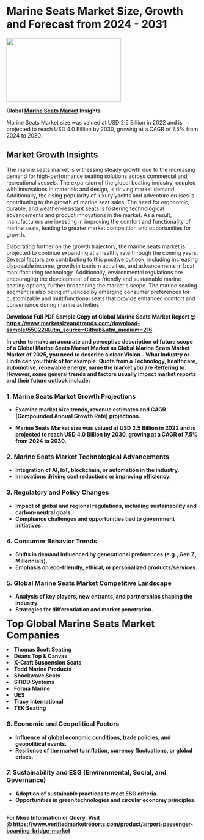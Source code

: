 <H1>Marine Seats Market Size, Growth and Forecast from 2024 - 2031</H1><img class="aligncenter size-medium wp-image-584254" src="https://thirdeyenews.in/wp-content/uploads/2024/09/Global-Market-Research-300x168.jpeg" alt="" width="300" height="168" /><p><strong>Global&nbsp;<a href="https://www.marketsizeandtrends.com/download-sample/55022/&amp;utm_source=Github&utm_medium=216">Marine Seats Market</a> Insights</strong></p><p>Marine Seats Market size was valued at USD 2.5 Billion in 2022 and is projected to reach USD 4.0 Billion by 2030, growing at a CAGR of 7.5% from 2024 to 2030.</p><p><h2>Market Growth Insights</h2><p>The marine seats market is witnessing steady growth due to the increasing demand for high-performance seating solutions across commercial and recreational vessels. The expansion of the global boating industry, coupled with innovations in materials and design, is driving market demand. Additionally, the rising popularity of luxury yachts and adventure cruises is contributing to the growth of marine seat sales. The need for ergonomic, durable, and weather-resistant seats is fostering technological advancements and product innovations in the market. As a result, manufacturers are investing in improving the comfort and functionality of marine seats, leading to greater market competition and opportunities for growth.</p><p><strong></strong></p><p>Elaborating further on the growth trajectory, the marine seats market is projected to continue expanding at a healthy rate through the coming years. Several factors are contributing to this positive outlook, including increasing disposable income, growth in tourism activities, and advancements in boat manufacturing technology. Additionally, environmental regulations are encouraging the development of eco-friendly and sustainable marine seating options, further broadening the market's scope. The marine seating segment is also being influenced by emerging consumer preferences for customizable and multifunctional seats that provide enhanced comfort and convenience during marine activities. </p><p><strong></p><p><span class=""><strong>Download Full PDF Sample Copy of Global Marine Seats Market Report</strong> @ <a href="https://www.marketsizeandtrends.com/download-sample/55022/&amp;utm_source=Github&utm_medium=216" target="_blank">https://www.marketsizeandtrends.com/download-sample/55022/&amp;utm_source=Github&utm_medium=216</a></span></p><p>In order to make an accurate and perceptive description of future scope of a Global&nbsp;Marine Seats Market Market as Global&nbsp;Marine Seats Market Market of 2025, you need to describe a clear Vision &ndash; What Industry or Linda can you think of for example: Quote from a Technology, healthcare, automotive, renewable energy, name the market you are Reffering to. However, some general trends and factors usually impact market reports and their future outlook include:</p><h3>1.&nbsp;<strong>Marine Seats Market Growth Projections</strong></h3><ul><li>Examine market size trends, revenue estimates and CAGR (Compounded Annual Growth Rate) projections.</li><li><p>Marine Seats Market size was valued at USD 2.5 Billion in 2022 and is projected to reach USD 4.0 Billion by 2030, growing at a CAGR of 7.5% from 2024 to 2030.</p></li></ul><h3>2.&nbsp;<strong>Marine Seats Market Technological Advancements</strong></h3><ul><li>Integration of AI, IoT, blockchain, or automation in the industry.</li><li>Innovations driving cost reductions or improving efficiency.</li></ul><h3>3.&nbsp;<strong>Regulatory and Policy Changes</strong></h3><ul><li>Impact of global and regional regulations, including sustainability and carbon-neutral goals.</li><li>Compliance challenges and opportunities tied to government initiatives.</li></ul><h3>4.&nbsp;<strong>Consumer Behavior Trends</strong></h3><ul><li>Shifts in demand influenced by generational preferences (e.g., Gen Z, Millennials).</li><li>Emphasis on eco-friendly, ethical, or personalized products/services.</li></ul><h3>5.&nbsp;<strong>Global Marine Seats Market Competitive Landscape</strong></h3><ul><li>Analysis of key players, new entrants, and partnerships shaping the industry.</li><li>Strategies for differentiation and market penetration.</li></ul><p data-pm-slice="1 1 []"><span style="color: inherit; font-family: inherit; font-size: 25px;">Top Global Marine Seats Market Companies</span></p><div class="" data-test-id=""><p><li>Thomas Scott Seating</li><li> Deans Top & Canvas</li><li> X-Craft Suspension Seats</li><li> Todd Marine Products</li><li> Shockwave Seats</li><li> STIDD Systems</li><li> Forma Marine</li><li> UES</li><li> Tracy International</li><li> TEK Seating</li></p></div><h3>6.&nbsp;<strong>Economic and Geopolitical Factors</strong></h3><ul><li>Influence of global economic conditions, trade policies, and geopolitical events.</li><li>Resilience of the market to inflation, currency fluctuations, or global crises.</li></ul><h3>7.&nbsp;<strong>Sustainability and ESG (Environmental, Social, and Governance)</strong></h3><ul><li>Adoption of sustainable practices to meet ESG criteria.</li><li>Opportunities in green technologies and circular economy principles.</li></ul><h2><strong style="font-size: 14px;">For More Information or Query, Visit @&nbsp;</strong><a style="background-color: #ffffff; font-size: 14px;" href="https://www.marketsizeandtrends.com/report/marine-seats-market/" target="_blank">https://www.verifiedmarketreports.com/product/airport-passenger-boarding-bridge-market</a></h2>
